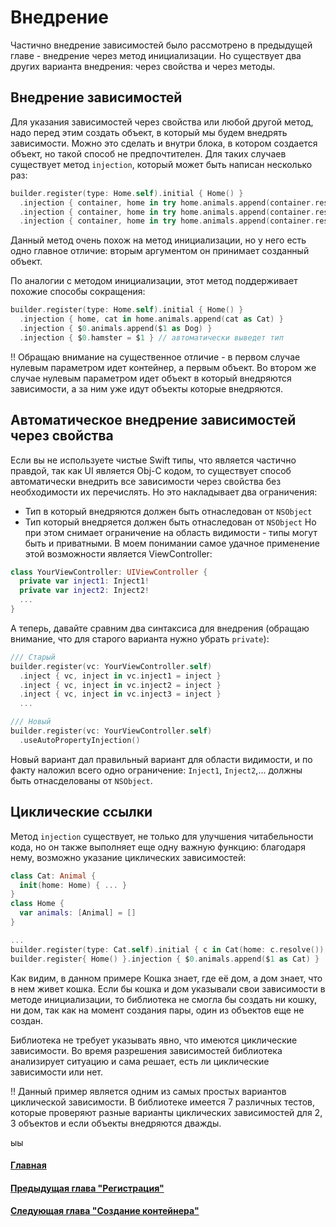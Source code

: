 # Внедрение
Частично внедрение зависимостей было рассмотрено в предыдущей главе - внедрение через метод инициализации. Но существует два других варианта внедрения: через свойства и через методы.

## Внедрение зависимостей
Для указания зависимостей через свойства или любой другой метод, надо перед этим создать объект, в который мы будем внедрять зависимости. Можно это сделать и внутри блока, в котором создается объект, но такой способ не предпочтителен. Для таких случаев существует метод `injection`, который может быть написан несколько раз: 
```Swift
builder.register(type: Home.self).initial { Home() }
  .injection { container, home in try home.animals.append(container.resolve(Cat.self)) }
  .injection { container, home in try home.animals.append(container.resolve(Dog.self)) }
  .injection { container, home in try home.animals.append(container.resolve(Hamster.self)) }
```
Данный метод очень похож на метод инициализации, но у него есть одно главное отличие: вторым аргументом он принимает созданный объект.

По аналогии с методом инициализации, этот метод поддерживает похожие способы сокращения:
```Swift
builder.register(type: Home.self).initial { Home() }
  .injection { home, cat in home.animals.append(cat as Cat) }
  .injection { $0.animals.append($1 as Dog) }
  .injection { $0.hamster = $1 } // автоматически выведет тип
```
!! Обращаю внимание на существенное отличие - в первом случае нулевым параметром идет контейнер, а первым объект. Во втором же случае нулевым параметром идет объект в который внедряются зависимости, а за ним уже идут объекты которые внедряются.

## Автоматическое внедрение зависимостей через свойства
Если вы не используете чистые Swift типы, что является частично правдой, так как UI является Obj-C кодом, то существует способ автоматически внедрить все зависимости через свойства без необходимости их перечислять. Но это накладывает два ограничения:
* Тип в который внедряются должен быть отнаследован от `NSObject`
* Тип который внедряется должен быть отнаследован от `NSObject`
Но при этом снимает ограничение на область видимости - типы могут быть и приватными.
В моем понимании самое удачное применение этой возможности является ViewController:
```Swift
class YourViewController: UIViewController {
  private var inject1: Inject1!
  private var inject2: Inject2!
  ...
}
```
А теперь, давайте сравним два синтаксиса для внедрения (обращаю внимание, что для старого варианта нужно убрать `private`):
```Swift
/// Старый
builder.register(vc: YourViewController.self)
  .inject { vc, inject in vc.inject1 = inject }
  .inject { vc, inject in vc.inject2 = inject }
  .inject { vc, inject in vc.inject3 = inject }
  ...

/// Новый
builder.register(vc: YourViewController.self)
  .useAutoPropertyInjection()
```
Новый вариант дал правильный вариант для области видимости, и по факту наложил всего одно ограничение: `Inject1`, `Inject2`,... должны быть отнасделованы от `NSObject`.

## Циклические ссылки
Метод `injection` существует, не только для улучшения читабельности кода, но он также выполняет еще одну важную функцию: благодаря нему, возможно указание циклических зависимостей:
```Swift
class Cat: Animal {
  init(home: Home) { ... }
}
class Home {
  var animals: [Animal] = []
}

...
builder.register(type: Cat.self).initial { c in Cat(home: c.resolve()) }
builder.register{ Home() }.injection { $0.animals.append($1 as Cat) }
```
Как видим, в данном примере Кошка знает, где её дом, а дом знает, что в нем живет кошка. Если бы кошка и дом указывали свои зависимости в методе инициализации, то библиотека не смогла бы создать ни кошку, ни дом, так как на момент создания пары, один из объектов еще не создан.

Библиотека не требует указывать явно, что имеются циклические зависимости. Во время разрешения зависимостей библиотека анализирует ситуацию и сама решает, есть ли циклические зависимости или нет.

!! Данный пример является одним из самых простых вариантов циклической зависимости. В библиотеке имеется 7 различных тестов, которые проверяют разные варианты циклических зависимостей для 2, 3 объектов и если объекты внедряются дважды.

ыы
#### [Главная](main.md)
#### [Предыдущая глава "Регистрация"](registration.md)
#### [Следующая глава "Создание контейнера"](build.md)

